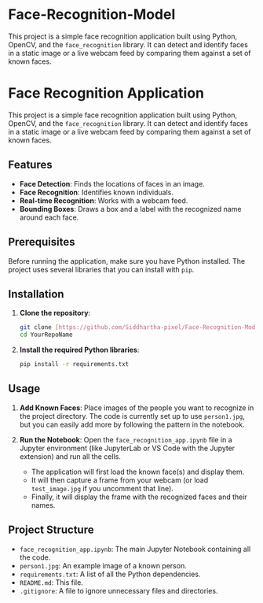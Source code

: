# Face-Recognition-Model
This project is a simple face recognition application built using Python, OpenCV, and the `face_recognition` library. It can detect and identify faces in a static image or a live webcam feed by comparing them against a set of known faces.


# Face Recognition Application

This project is a simple face recognition application built using Python, OpenCV, and the `face_recognition` library. It can detect and identify faces in a static image or a live webcam feed by comparing them against a set of known faces.

## Features

-   **Face Detection**: Finds the locations of faces in an image.
-   **Face Recognition**: Identifies known individuals.
-   **Real-time Recognition**: Works with a webcam feed.
-   **Bounding Boxes**: Draws a box and a label with the recognized name around each face.

## Prerequisites

Before running the application, make sure you have Python installed. The project uses several libraries that you can install with `pip`.

## Installation

1.  **Clone the repository**:
    ```bash
    git clone [https://github.com/Siddhartha-pixel/Face-Recognition-Model](https://github.com/Siddhartha-pixel/Face-Recognition-Model)
    cd YourRepoName
    ```

2.  **Install the required Python libraries**:
    ```bash
    pip install -r requirements.txt
    ```

## Usage

1.  **Add Known Faces**: Place images of the people you want to recognize in the project directory. The code is currently set up to use `person1.jpg`, but you can easily add more by following the pattern in the notebook.

2.  **Run the Notebook**: Open the `face_recognition_app.ipynb` file in a Jupyter environment (like JupyterLab or VS Code with the Jupyter extension) and run all the cells.

    -   The application will first load the known face(s) and display them.
    -   It will then capture a frame from your webcam (or load `test_image.jpg` if you uncomment that line).
    -   Finally, it will display the frame with the recognized faces and their names.

## Project Structure

-   `face_recognition_app.ipynb`: The main Jupyter Notebook containing all the code.
-   `person1.jpg`: An example image of a known person.
-   `requirements.txt`: A list of all the Python dependencies.
-   `README.md`: This file.
-   `.gitignore`: A file to ignore unnecessary files and directories.
